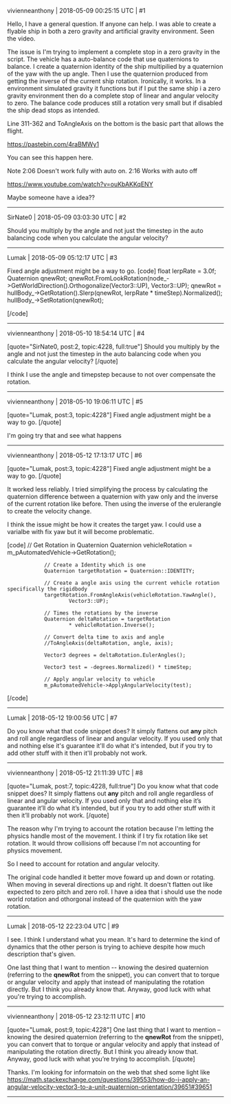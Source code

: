 vivienneanthony | 2018-05-09 00:25:15 UTC | #1

Hello,
I have a general question. If anyone can help. I was able to create a flyable ship in both a zero gravity and artificial gravity environment. Seen the video.

The issue is  I'm trying to implement a complete stop in a zero gravity in the script. The vehicle has a auto-balance code that use quaternions to balance. I create a quaternion identity of the ship multipilied by a quaternion of the yaw with the up angle. Then I use the quaternion produced from getting the inverse of the current ship rotation. Ironically, it works. In a environment simulated gravity it functions but if I put the same ship i a zero gravity environment then do a complete stop of linear and angular velocity to zero. The  balance code produces still a rotation very small but if disabled the ship dead stops as intended.

Line 311-362 and ToAngleAxis on the bottom is the basic part that allows the flight.

https://pastebin.com/4raBMWy1 

You can see this happen here.

Note
2:06 Doesn't work fully with auto on.
2:16 Works with auto off

https://www.youtube.com/watch?v=ouKbAKKqENY


Maybe someone have a idea??

-------------------------

SirNate0 | 2018-05-09 03:03:30 UTC | #2

Should you multiply by the angle and not just the timestep in the auto balancing code when you calculate the angular velocity?

-------------------------

Lumak | 2018-05-09 05:12:17 UTC | #3

Fixed angle adjustment might be a way to go.
[code]
        float lerpRate = 3.0f;
        Quaternion qnewRot;
        qnewRot.FromLookRotation(node_->GetWorldDirection().Orthogonalize(Vector3::UP), Vector3::UP);
        qnewRot = hullBody_->GetRotation().Slerp(qnewRot, lerpRate * timeStep).Normalized();
        hullBody_->SetRotation(qnewRot);

[/code]

-------------------------

vivienneanthony | 2018-05-10 18:54:14 UTC | #4

[quote="SirNate0, post:2, topic:4228, full:true"]
Should you multiply by the angle and not just the timestep in the auto balancing code when you calculate the angular velocity?
[/quote]


I think I use the angle and timepstep because to not over compensate the rotation.

-------------------------

vivienneanthony | 2018-05-10 19:06:11 UTC | #5

[quote="Lumak, post:3, topic:4228"]
Fixed angle adjustment might be a way to go.
[/quote]

I'm going try that and see what happens

-------------------------

vivienneanthony | 2018-05-12 17:13:17 UTC | #6

[quote="Lumak, post:3, topic:4228"]
Fixed angle adjustment might be a way to go.
[/quote]

It worked less reliably. I tried simplifying the process by calculating the quaternion difference between  a quaternion with yaw only and the inverse of the current rotation like before. Then using the inverse of the erulerangle to create the velocity change.

I think the issue might be how it creates the target yaw. I could use a varialbe with fix yaw but it will become problematic.

[code]
// Get Rotation in Quaternion
				Quaternion vehicleRotation = m_pAutomatedVehicle->GetRotation();

				// Create a Identity which is one
				Quaternion targetRotation = Quaternion::IDENTITY;

				// Create a angle axis using the current vehicle rotation specifically the rigidbody
				targetRotation.FromAngleAxis(vehicleRotation.YawAngle(),
						Vector3::UP);

				// Times the rotations by the inverse
				Quaternion deltaRotation = targetRotation
						* vehicleRotation.Inverse();

				// Convert delta time to axis and angle
				//ToAngleAxis(deltaRotation, angle, axis);

				Vector3 degrees = deltaRotation.EulerAngles();

				Vector3 test = -degrees.Normalized() * timeStep;

				// Apply angular velocity to vehicle
				m_pAutomatedVehicle->ApplyAngularVelocity(test);
[/code]

-------------------------

Lumak | 2018-05-12 19:00:56 UTC | #7

Do you know what that code snippet does? It simply flattens out **any** pitch and roll angle regardless of linear and angular velocity. If you used only that and nothing else it's guarantee it'll do what it's intended, but if you try to add other stuff with it then it'll probably not work.

-------------------------

vivienneanthony | 2018-05-12 21:11:39 UTC | #8

[quote="Lumak, post:7, topic:4228, full:true"]
Do you know what that code snippet does? It simply flattens out **any** pitch and roll angle regardless of linear and angular velocity. If you used only that and nothing else it’s guarantee it’ll do what it’s intended, but if you try to add other stuff with it then it’ll probably not work.
[/quote]

The reason why I'm trying to account the rotation because I'm letting the physics handle most of the movement. I think if I try fix rotation like set rotation. It would throw collisions off because I'm not accounting for physics movement.

So I need to account for rotation and angular velocity.

The original code handled it better move foward up and down or rotating. When moving in several directions up and right. It doesn't flatten out like expected to zero pitch and zero roll. I have a idea that i should use the node world rotation and othorgonal instead of the quaternion with the yaw rotation.

-------------------------

Lumak | 2018-05-12 22:23:04 UTC | #9

I see. I think I understand what you mean. It's hard to determine the kind of dynamics that the other person is trying to achieve despite how much description that's given.  

One last thing that I want to mention -- knowing the desired quaternion (referring to the **qnewRot** from the snippet), you can convert that to torque or angular velocity and apply that instead of manipulating the rotation directly.  But I think you already know that.  Anyway, good luck with what you're trying to accomplish.

-------------------------

vivienneanthony | 2018-05-12 23:12:11 UTC | #10

[quote="Lumak, post:9, topic:4228"]
One last thing that I want to mention – knowing the desired quaternion (referring to the **qnewRot** from the snippet), you can convert that to torque or angular velocity and apply that instead of manipulating the rotation directly. But I think you already know that. Anyway, good luck with what you’re trying to accomplish.
[/quote]

Thanks. I'm looking for informatoin on the web that shed some light like https://math.stackexchange.com/questions/39553/how-do-i-apply-an-angular-velocity-vector3-to-a-unit-quaternion-orientation/39651#39651

-------------------------

